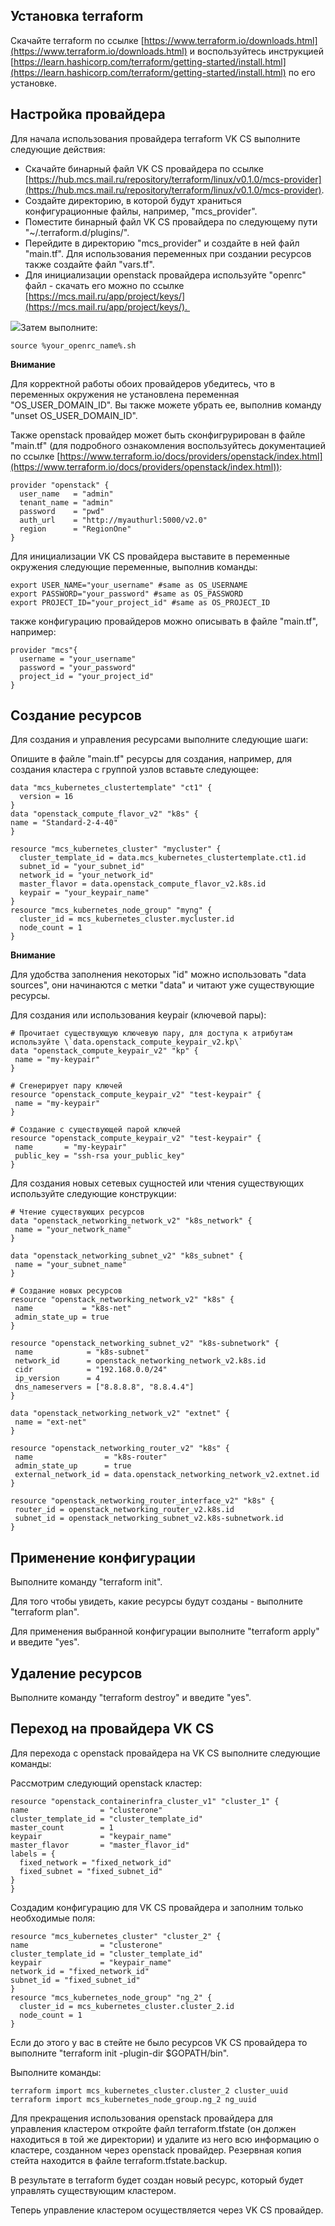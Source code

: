 Установка terraform
-------------------

Скачайте terraform по ссылке [https://www.terraform.io/downloads.html](https://www.terraform.io/downloads.html) и воспользуйтесь инструкцией [https://learn.hashicorp.com/terraform/getting-started/install.html](https://learn.hashicorp.com/terraform/getting-started/install.html) по его установке.

Настройка провайдера
--------------------

Для начала использования провайдера terraform VK CS выполните следующие действия:

*   Скачайте бинарный файл VK CS провайдера по ссылке [https://hub.mcs.mail.ru/repository/terraform/linux/v0.1.0/mcs-provider](https://hub.mcs.mail.ru/repository/terraform/linux/v0.1.0/mcs-provider).
*   Создайте директорию, в которой будут храниться конфигурационные файлы, например, "mcs_provider".
*   Поместите бинарный файл VK CS провайдера по следующему пути "~/.terraform.d/plugins/".
*   Перейдите в директорию "mcs_provider" и создайте в ней файл "main.tf". Для использования переменных при создании ресурсов также создайте файл "vars.tf".
*   Для инициализации openstack провайдера используйте "openrc" файл - скачать его можно по ссылке [https://mcs.mail.ru/app/project/keys/](https://mcs.mail.ru/app/project/keys/). 

![](./assets/1601594594299-1601594594299.png)Затем выполните:

```
source %your_openrc_name%.sh 
```

**Внимание**

Для корректной работы обоих провайдеров убедитесь, что в переменных окружения не установлена переменная "OS_USER_DOMAIN_ID". Вы также можете убрать ее, выполнив команду "unset OS_USER_DOMAIN_ID".

Также openstack провайдер может быть сконфигрурирован в файле "main.tf" (для подробного ознакомления воспользуйтесь документацией по ссылке [https://www.terraform.io/docs/providers/openstack/index.html](https://www.terraform.io/docs/providers/openstack/index.html)):

```
provider "openstack" {
  user_name   = "admin"
  tenant_name = "admin"
  password    = "pwd"
  auth_url    = "http://myauthurl:5000/v2.0"
  region      = "RegionOne"
}
```

Для инициализации VK CS провайдера выставите в переменные окружения следующие переменные, выполнив команды:

```
export USER_NAME="your_username" #same as OS_USERNAME
export PASSWORD="your_password" #same as OS_PASSWORD
export PROJECT_ID="your_project_id" #same as OS_PROJECT_ID
```

также конфигурацию провайдеров можно описывать в файле "main.tf", например:

```
provider "mcs"{
  username = "your_username"
  password = "your_password"
  project_id = "your_project_id"
}
```

Создание ресурсов
-----------------

Для создания и управления ресурсами выполните следующие шаги:

Опишите в файле "main.tf" ресурсы для создания, например, для создания кластера с группой узлов вставьте следующее:

```
data "mcs_kubernetes_clustertemplate" "ct1" {
  version = 16
}
data "openstack_compute_flavor_v2" "k8s" {
name = "Standard-2-4-40"
}

resource "mcs_kubernetes_cluster" "mycluster" {
  cluster_template_id = data.mcs_kubernetes_clustertemplate.ct1.id
  subnet_id = "your_subnet_id"
  network_id = "your_network_id"
  master_flavor = data.openstack_compute_flavor_v2.k8s.id
  keypair = "your_keypair_name"
}
resource "mcs_kubernetes_node_group" "myng" {
  cluster_id = mcs_kubernetes_cluster.mycluster.id
  node_count = 1
}
```

**Внимание**

Для удобства заполнения некоторых "id" можно использовать "data sources", они начинаются с метки "data" и читают уже существующие ресурсы.

Для создания или использования keypair (ключевой пары):

```
# Прочитает существующую ключевую пару, для доступа к атрибутам используйте \`data.openstack_compute_keypair_v2.kp\`
data "openstack_compute_keypair_v2" "kp" {
 name = "my-keypair"
}

# Сгенерирует пару ключей
resource "openstack_compute_keypair_v2" "test-keypair" {
 name = "my-keypair"
}

# Создание с существующей парой ключей
resource "openstack_compute_keypair_v2" "test-keypair" {
 name       = "my-keypair"
 public_key = "ssh-rsa your_public_key"
}
```

Для создания новых сетевых сущностей или чтения существующих используйте следующие конструкции:

```
# Чтение существующих ресурсов
data "openstack_networking_network_v2" "k8s_network" {
 name = "your_network_name"
}

data "openstack_networking_subnet_v2" "k8s_subnet" {
 name = "your_subnet_name"
}

# Создание новых ресурсов
resource "openstack_networking_network_v2" "k8s" {
 name           = "k8s-net"
 admin_state_up = true
}

resource "openstack_networking_subnet_v2" "k8s-subnetwork" {
 name            = "k8s-subnet"
 network_id      = openstack_networking_network_v2.k8s.id
 cidr            = "192.168.0.0/24"
 ip_version      = 4
 dns_nameservers = ["8.8.8.8", "8.8.4.4"]
}
 
data "openstack_networking_network_v2" "extnet" {
 name = "ext-net"
}

resource "openstack_networking_router_v2" "k8s" {
 name                = "k8s-router"
 admin_state_up      = true
 external_network_id = data.openstack_networking_network_v2.extnet.id
}

resource "openstack_networking_router_interface_v2" "k8s" {
 router_id = openstack_networking_router_v2.k8s.id
 subnet_id = openstack_networking_subnet_v2.k8s-subnetwork.id
}
```

Применение конфигурации
-----------------------

Выполните команду "terraform init".

Для того чтобы увидеть, какие ресурсы будут созданы - выполните "terraform plan".

Для применения выбранной конфигурации выполните "terraform apply" и введите "yes".

Удаление ресурсов
-----------------

Выполните команду "terraform destroy" и введите "yes".

Переход на провайдера VK CS
-------------------------

Для перехода с openstack провайдера на VK CS выполните следующие команды:

Рассмотрим следующий openstack кластер:

```
resource "openstack_containerinfra_cluster_v1" "cluster_1" {
name                = "clusterone"
cluster_template_id = "cluster_template_id"
master_count        = 1
keypair             = "keypair_name"
master_flavor       = "master_flavor_id"
labels = {
  fixed_network = "fixed_network_id"
  fixed_subnet = "fixed_subnet_id"
}
}
```

Создадим конфигурацию для VK CS провайдера и заполним только необходимые поля:

```
resource "mcs_kubernetes_cluster" "cluster_2" {
name                = "clusterone"
cluster_template_id = "cluster_template_id"
keypair             = "keypair_name"
network_id = "fixed_network_id"
subnet_id = "fixed_subnet_id"
}
resource "mcs_kubernetes_node_group" "ng_2" {
  cluster_id = mcs_kubernetes_cluster.cluster_2.id
  node_count = 1
}
```

Если до этого у вас в стейте не было ресурсов VK CS провайдера то выполните "terraform init -plugin-dir $GOPATH/bin".

Выполните команды:

```
terraform import mcs_kubernetes_cluster.cluster_2 cluster_uuid
terraform import mcs_kubernetes_node_group.ng_2 ng_uuid
```

Для прекращения использования openstack провайдера для управления кластером откройте файл terraform.tfstate (он должен находиться в той же директории) и удалите из него всю информацию о кластере, созданном через openstack провайдер. Резервная копия стейта находится в файле terraform.tfstate.backup.

В результате в terraform будет создан новый ресурс, который будет управлять существующим кластером.

Теперь управление кластером осуществляется через VK CS провайдер.